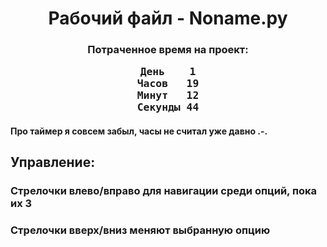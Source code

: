 <h1><center>Рабочий файл - Noname.py</center></h1><h3><center>Потраченное время на проект:</center><center><pre>День	1
Часов	19
Минут	12
Секунды	44</pre></center></h3><h4>Про таймер я совсем забыл, часы не считал уже давно .-.</h4><h2>Управление:</h2><h3>Стрелочки влево/вправо для навигации среди опций, пока их 3</h3><h3>Стрелочки вверх/вниз меняют выбранную опцию</h3>